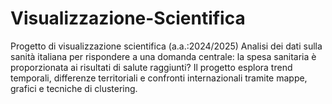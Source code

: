 # Visualizzazione-Scientifica
Progetto di visualizzazione scientifica (a.a.:2024/2025) Analisi dei dati sulla sanità italiana per rispondere a una domanda centrale: la spesa sanitaria è proporzionata ai risultati di salute raggiunti? Il progetto esplora trend temporali, differenze territoriali e confronti internazionali tramite mappe, grafici e tecniche di clustering.
